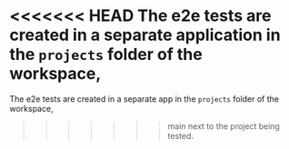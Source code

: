 <<<<<<< HEAD
The e2e tests are created in a separate application in the `projects` folder of the workspace,
=======
The e2e tests are created in a separate app in the `projects` folder of the workspace,
>>>>>>> main
next to the project being tested.
